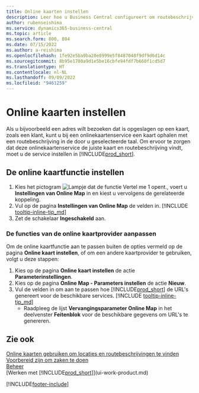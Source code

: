 ```yaml
---
title: Online kaarten instellen
description: Leer hoe u Business Central configureert om routebeschrijvingen en locatie-informatie aan te bieden met een online kaartservice.
author: rubenseishima
ms.service: dynamics365-business-central
ms.topic: article
ms.search.form: 800, 804
ms.date: 07/15/2022
ms.author: a-reishima
ms.openlocfilehash: 1fe92e5ba9ba28e8999e5f8487048f9df9d6d14c
ms.sourcegitcommit: 8b95e1700a9d1e5be16cbfe94fdf7b660f1cd5d7
ms.translationtype: HT
ms.contentlocale: nl-NL
ms.lasthandoff: 09/09/2022
ms.locfileid: "9461259"
---
```

# <a name="set-up-online-maps"></a>Online kaarten instellen

Als u bijvoorbeeld een adres wilt bezoeken dat is opgeslagen op een kaart, zoals een klant, kunt u bij een onlinekaartenservice een kaart ophalen met een routebeschrijving in de door u geselecteerde taal. Om ervoor te zorgen dat deze onlinekaartenservice de juiste kaart en routebeschrijving vindt, moet u de service instellen in [!INCLUDE[prod_short](includes/prod_short.md)].

## <a name="set-up-the-online-map-feature"></a>De online kaartfunctie instellen

1. Kies het pictogram ![Lampje dat de functie Vertel me 1 opent.](media/ui-search/search_small.png "Vertel me wat u wilt doen"), voert u **Instellingen van Online Map** in en kiest u vervolgens de gerelateerde koppeling.
2. Vul op de pagina **Instellingen van Online Map** de velden in. [!INCLUDE [tooltip-inline-tip_md](includes/tooltip-inline-tip_md.md)]
3. Zet de schakelaar **Ingeschakeld** aan.

### <a name="customize-the-online-map-provider-features"></a>De functies van de online kaartprovider aanpassen

Om de online kaartfunctie aan te passen buiten de opties vermeld op de pagina **Online kaart instellen**, of om een andere kaartprovider te gebruiken, volgt u deze stappen:

1. Kies op de pagina **Online kaart instellen** de actie **Parameterinstellingen**.
2. Kies op de pagina **Online Map - Parameters instellen** de actie **Nieuw**.
3. Vul de velden in om aan te passen hoe [!INCLUDE[prod_short](includes/prod_short.md)] de URL's genereert voor de beschikbare services. [!INCLUDE [tooltip-inline-tip_md](includes/tooltip-inline-tip_md.md)]
   * Raadpleeg de lijst **Vervangingsparameter Online Map** in het deelvenster **Feitenblok** voor de beschikbare gegevens om URL's te genereren.

## <a name="see-also"></a>Zie ook

[Online kaarten gebruiken om locaties en routebeschrijvingen te vinden](across-online-maps.md)  
[Voorbereid zijn om zaken te doen](ui-get-ready-business.md)  
[Beheer](admin-setup-and-administration.md)  
[Werken met [!INCLUDE[prod_short](includes/prod_short.md)]](ui-work-product.md)  

[!INCLUDE[footer-include](includes/footer-banner.md)]
